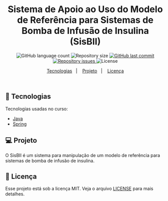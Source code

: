 <h1 align="center">
Sistema de Apoio ao Uso do Modelo de Referência para Sistemas de Bomba de Infusão de Insulina (SisBII)
</h1>

<p align="center">
  <img alt="GitHub language count" src="https://img.shields.io/github/languages/count/tassiotfc/sisbii">

  <img alt="Repository size" src="https://img.shields.io/github/repo-size/tassiotfc/sisbii">

  <a href="https://github.com/tassiotfc/sisbii/commits/master">
    <img alt="GitHub last commit" src="https://img.shields.io/github/last-commit/tassiotfc/sisbii">
  </a>

  <a href="https://github.com/tassiotfc/sisbii/issues">
    <img alt="Repository issues" src="https://img.shields.io/github/issues/tassiotfc/sisbii">
  </a>

  <img alt="License" src="https://img.shields.io/badge/license-MIT-brightgreen">
</p>

<p align="center">
  <a href="#rocket-tecnologias">Tecnologias</a>&nbsp;&nbsp;&nbsp;|&nbsp;&nbsp;&nbsp;
  <a href="#-projeto">Projeto</a>&nbsp;&nbsp;&nbsp;|&nbsp;&nbsp;&nbsp;
  <a href="#memo-licença">Licença</a>
</p>

<br>

## :rocket: Tecnologias

Tecnologias usadas no curso:

- [Java](https://www.java.com/pt_BR/)
- [Spring](https://spring.io/)

## 💻 Projeto

O SisBII é um sistema para manipulação de um modelo de referência para sistemas de bomba de infusão de insulina.

## :memo: Licença

Esse projeto está sob a licença MIT. Veja o arquivo [LICENSE](LICENSE.md) para mais detalhes.
